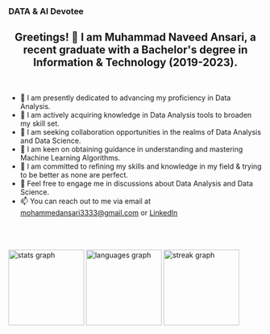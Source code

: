 ### DATA & AI Devotee

<!--
**MNAnsar/MNAnsar** is a ✨ _special_ ✨ repository because its `README.md` (this file) appears on your GitHub profile.

Here are some ideas to get you started:


-->
<h2 align="center">Greetings! 👋 I am Muhammad Naveed Ansari, a recent graduate with a Bachelor's degree in Information & Technology (2019-2023).</h2>
</h3>
<br>

- 🔭 I am presently dedicated to advancing my proficiency in Data Analysis.
- 🌱 I am actively acquiring knowledge in Data Analysis tools to broaden my skill set.
- 👯 I am seeking collaboration opportunities in the realms of Data Analysis and Data Science.
- 🤔 I am keen on obtaining guidance in understanding and mastering Machine Learning Algorithms.
- 🚀 I am committed to refining my skills and knowledge in my field & trying to be better as none are perfect.
- 💬 Feel free to engage me in discussions about Data Analysis and Data Science.
- 📫 You can reach out to me via email at mohammedansari3333@gmail.com or [LinkedIn](https://www.linkedin.com/in/muhammad-naveed-ansari-575584251)
</br>
<br></br>
<div align="left">
  <img src="https://github-readme-stats.vercel.app/api?username=MNAnsar&hide_title=false&hide_rank=false&show_icons=true&include_all_commits=true&count_private=true&disable_animations=false&theme=dark&locale=en&hide_border=true&order=1" height="150" alt="stats graph"  />
  <img src="https://github-readme-stats.vercel.app/api/top-langs?username=MNAnsar&locale=en&hide_title=false&layout=compact&card_width=320&langs_count=5&theme=dark&hide_border=true&order=2" height="150" alt="languages graph"  />
  <img src="https://streak-stats.demolab.com?user=MNAnsar&locale=en&mode=daily&theme=dark&hide_border=true&border_radius=5&order=3" height="150" alt="streak graph"  />
</div>

###

